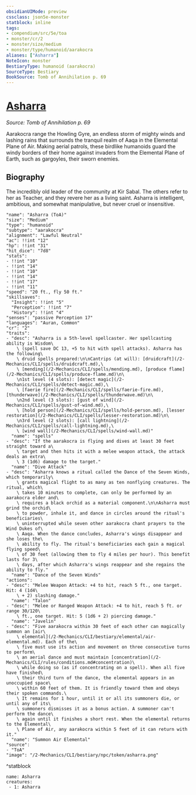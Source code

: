 ```yaml
---
obsidianUIMode: preview
cssclass: json5e-monster
statblock: inline
tags:
- compendium/src/5e/toa
- monster/cr/2
- monster/size/medium
- monster/type/humanoid/aarakocra
aliases: ["Asharra"]
NoteIcon: monster
BestiaryType: humanoid (aarakocra)
SourceType: Bestiary
BookSource: Tomb of Annihilation p. 69
---
```

# [Asharra](2-Mechanics/CLI/bestiary/npc/asharra-toa.md)
*Source: Tomb of Annihilation p. 69*  

Aarakocra range the Howling Gyre, an endless storm of mighty winds and lashing rains that surrounds the tranquil realm of Aaqa in the Elemental Plane of Air. Making aerial patrols, these birdlike humanoids guard the windy borders of their home against invaders from the Elemental Plane of Earth, such as gargoyles, their sworn enemies.

## Biography

The incredibly old leader of the community at Kir Sabal. The others refer to her as Teacher, and they revere her as a living saint. Asharra is intelligent, ambitious, and somewhat manipulative, but never cruel or insensitive.

```statblock
"name": "Asharra (ToA)"
"size": "Medium"
"type": "humanoid"
"subtype": "aarakocra"
"alignment": "Lawful Neutral"
"ac": !!int "12"
"hp": !!int "31"
"hit_dice": "7d8"
"stats":
- !!int "10"
- !!int "14"
- !!int "10"
- !!int "14"
- !!int "17"
- !!int "11"
"speed": "20 ft., fly 50 ft."
"skillsaves":
  "Insight": !!int "5"
  "Perception": !!int "7"
  "History": !!int "4"
"senses": "passive Perception 17"
"languages": "Auran, Common"
"cr": "2"
"traits":
- "desc": "Asharra is a 5th-level spellcaster. Her spellcasting ability is Wisdom\
    \ (spell save DC 13, +5 to hit with spell attacks). Asharra has the following\
    \ druid spells prepared:\n\nCantrips (at will): [druidcraft](/2-Mechanics/CLI/spells/druidcraft.md),\
    \ [mending](/2-Mechanics/CLI/spells/mending.md), [produce flame](/2-Mechanics/CLI/spells/produce-flame.md)\n\
    \n1st level (4 slots): [detect magic](/2-Mechanics/CLI/spells/detect-magic.md),\
    \ [faerie fire](/2-Mechanics/CLI/spells/faerie-fire.md), [thunderwave](/2-Mechanics/CLI/spells/thunderwave.md)\n\
    \n2nd level (3 slots): [gust of wind](/2-Mechanics/CLI/spells/gust-of-wind.md),\
    \ [hold person](/2-Mechanics/CLI/spells/hold-person.md), [lesser restoration](/2-Mechanics/CLI/spells/lesser-restoration.md)\n\
    \n3rd level (2 slots): [call lightning](/2-Mechanics/CLI/spells/call-lightning.md),\
    \ [wind wall](/2-Mechanics/CLI/spells/wind-wall.md)"
  "name": "spells"
- "desc": "If the aarakocra is flying and dives at least 30 feet straight toward a\
    \ target and then hits it with a melee weapon attack, the attack deals an extra\
    \ 3 (1d6) damage to the target."
  "name": "Dive Attack"
- "desc": "Asharra knows a ritual called the Dance of the Seven Winds, which temporarily\
    \ grants magical flight to as many as ten nonflying creatures. The ritual, which\
    \ takes 10 minutes to complete, can only be performed by an aarakocra elder and\
    \ requires a black orchid as a material component.\n\nAsharra must grind the orchid\
    \ to powder, inhale it, and dance in circles around the ritual's beneficiaries\
    \ uninterrupted while seven other aarakocra chant prayers to the Wind Dukes of\
    \ Aaqa. When the dance concludes, Asharra's wings disappear and she loses the\
    \ ability to fly. The ritual's beneficiaries each gain a magical flying speed\
    \ of 30 feet (allowing them to fly 4 miles per hour). This benefit lasts for 3\
    \ days, after which Asharra's wings reappear and she regains the ability to fly."
  "name": "Dance of the Seven Winds"
"actions":
- "desc": "Melee Weapon Attack: +4 to hit, reach 5 ft., one target. Hit: 4 (1d4\
    \ + 2) slashing damage."
  "name": "Talon"
- "desc": "Melee or Ranged Weapon Attack: +4 to hit, reach 5 ft. or range 30/120\
    \ ft., one target. Hit: 5 (1d6 + 2) piercing damage."
  "name": "Javelin"
- "desc": "Five aarakocra within 30 feet of each other can magically summon an [air\
    \ elemental](/2-Mechanics/CLI/bestiary/elemental/air-elemental.md). Each of the\
    \ five must use its action and movement on three consecutive turns to perform\
    \ an aerial dance and must maintain [concentration](/2-Mechanics/CLI/rules/conditions.md#concentration)\
    \ while doing so (as if concentrating on a spell). When all five have finished\
    \ their third turn of the dance, the elemental appears in an unoccupied space\
    \ within 60 feet of them. It is friendly toward them and obeys their spoken commands.\
    \ It remains for 1 hour, until it or all its summoners die, or until any of its\
    \ summoners dismisses it as a bonus action. A summoner can't perform the dance\
    \ again until it finishes a short rest. When the elemental returns to the Elemental\
    \ Plane of Air, any aarakocra within 5 feet of it can return with it."
  "name": "Summon Air Elemental"
"source":
- "ToA"
"image": "/2-Mechanics/CLI/bestiary/npc/token/asharra.png"
```
^statblock

```encounter-table
name: Asharra
creatures:
 - 1: Asharra
```